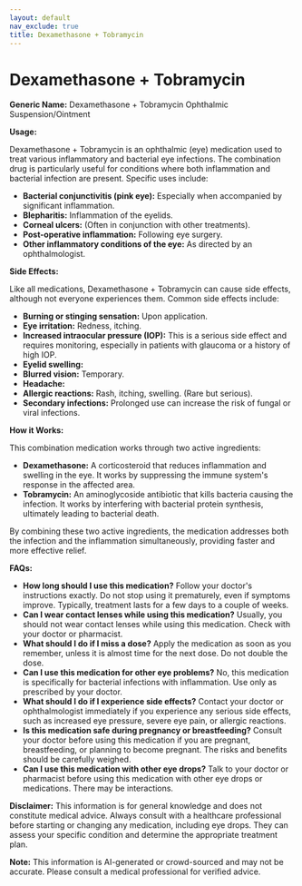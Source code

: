 ```yaml
---
layout: default
nav_exclude: true
title: Dexamethasone + Tobramycin
---
```


# Dexamethasone + Tobramycin

**Generic Name:** Dexamethasone + Tobramycin Ophthalmic Suspension/Ointment

**Usage:**

Dexamethasone + Tobramycin is an ophthalmic (eye) medication used to treat various inflammatory and bacterial eye infections.  The combination drug is particularly useful for conditions where both inflammation and bacterial infection are present.  Specific uses include:

* **Bacterial conjunctivitis (pink eye):**  Especially when accompanied by significant inflammation.
* **Blepharitis:** Inflammation of the eyelids.
* **Corneal ulcers:**  (Often in conjunction with other treatments).
* **Post-operative inflammation:** Following eye surgery.
* **Other inflammatory conditions of the eye:**  As directed by an ophthalmologist.


**Side Effects:**

Like all medications, Dexamethasone + Tobramycin can cause side effects, although not everyone experiences them.  Common side effects include:

* **Burning or stinging sensation:** Upon application.
* **Eye irritation:** Redness, itching.
* **Increased intraocular pressure (IOP):**  This is a serious side effect and requires monitoring, especially in patients with glaucoma or a history of high IOP.
* **Eyelid swelling:**
* **Blurred vision:** Temporary.
* **Headache:**
* **Allergic reactions:**  Rash, itching, swelling.  (Rare but serious).
* **Secondary infections:** Prolonged use can increase the risk of fungal or viral infections.


**How it Works:**

This combination medication works through two active ingredients:

* **Dexamethasone:** A corticosteroid that reduces inflammation and swelling in the eye.  It works by suppressing the immune system's response in the affected area.
* **Tobramycin:** An aminoglycoside antibiotic that kills bacteria causing the infection.  It works by interfering with bacterial protein synthesis, ultimately leading to bacterial death.

By combining these two active ingredients, the medication addresses both the infection and the inflammation simultaneously, providing faster and more effective relief.


**FAQs:**

* **How long should I use this medication?**  Follow your doctor's instructions exactly.  Do not stop using it prematurely, even if symptoms improve.  Typically, treatment lasts for a few days to a couple of weeks.
* **Can I wear contact lenses while using this medication?** Usually, you should not wear contact lenses while using this medication. Check with your doctor or pharmacist.
* **What should I do if I miss a dose?** Apply the medication as soon as you remember, unless it is almost time for the next dose. Do not double the dose.
* **Can I use this medication for other eye problems?**  No, this medication is specifically for bacterial infections with inflammation.  Use only as prescribed by your doctor.
* **What should I do if I experience side effects?** Contact your doctor or ophthalmologist immediately if you experience any serious side effects, such as increased eye pressure, severe eye pain, or allergic reactions.
* **Is this medication safe during pregnancy or breastfeeding?** Consult your doctor before using this medication if you are pregnant, breastfeeding, or planning to become pregnant.  The risks and benefits should be carefully weighed.
* **Can I use this medication with other eye drops?**  Talk to your doctor or pharmacist before using this medication with other eye drops or medications.  There may be interactions.


**Disclaimer:** This information is for general knowledge and does not constitute medical advice.  Always consult with a healthcare professional before starting or changing any medication, including eye drops.  They can assess your specific condition and determine the appropriate treatment plan.


**Note:** This information is AI-generated or crowd-sourced and may not be accurate. Please consult a medical professional for verified advice.
